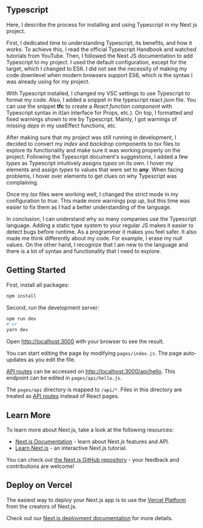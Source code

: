 ## Typescript

Here, I describe the process for installing and using Typescript in my Next js project.

First, I dedicated time to understanding Typescript, its benefits, and how it works. To achieve this, I read the official Typescript Handbook and watched tutorials from YouTube. Then, I followed the Next JS documentation to add Typescript to my project. I used the default configuration, except for the target, which I changed to ES6. I did not see the necessity of making my code downlevel when modern browsers support ES6, which is the syntax I was already using for my project.

With Typescript installed, I  changed my VSC settings to use Typescript to format my code. Also, I added a snippet in the typescript react.json file. You can use the snippet **tfc** to create a *React function component* with Typescript syntax in it(an interface for Props, etc.). On top, I formatted and fixed warnings shown to me by Typescript. Mainly, I got warnings of missing *deps* in my useEffect functions, etc.

After making sure that my project was still running in development, I decided to convert my *index* and *backdrop* components to *tsx* files to explore its functionality and make sure it was working properly on the project. Following the Typescript document's suggestions, I added a few *types* as Typescript intuitively assigns *types* on its own. I hover my elements and assign *types* to values that were set to **any**. When facing problems, I hover over elements to get clues on why Typescript was complaining.

Once my *tsx* files were working well, I changed the strict mode in my configuration to *true*. This made more warnings pop up, but this time was easier to fix them as I had a better understanding of the language.

In conclusion, I can understand why so many companies use the Typescript language. Adding a static type system to your regular JS makes it easier to detect bugs before runtime. As a programmer it makes you feel safer. It also made me think differently about my code. For example, I erase my *null* values. On the other hand, I recognize that I am new to the language and there is a lot of syntax and functionality that I need to explore.

## Getting Started

First, install all packages:

```bash
npm install
```

Second, run the development server:

```bash
npm run dev
# or
yarn dev
```

Open [http://localhost:3000](http://localhost:3000) with your browser to see the result.

You can start editing the page by modifying `pages/index.js`. The page auto-updates as you edit the file.

[API routes](https://nextjs.org/docs/api-routes/introduction) can be accessed on [http://localhost:3000/api/hello](http://localhost:3000/api/hello). This endpoint can be edited in `pages/api/hello.js`.

The `pages/api` directory is mapped to `/api/*`. Files in this directory are treated as [API routes](https://nextjs.org/docs/api-routes/introduction) instead of React pages.

## Learn More

To learn more about Next.js, take a look at the following resources:

- [Next.js Documentation](https://nextjs.org/docs) - learn about Next.js features and API.
- [Learn Next.js](https://nextjs.org/learn) - an interactive Next.js tutorial.

You can check out [the Next.js GitHub repository](https://github.com/vercel/next.js/) - your feedback and contributions are welcome!

## Deploy on Vercel

The easiest way to deploy your Next.js app is to use the [Vercel Platform](https://vercel.com/new?utm_medium=default-template&filter=next.js&utm_source=create-next-app&utm_campaign=create-next-app-readme) from the creators of Next.js.

Check out our [Next.js deployment documentation](https://nextjs.org/docs/deployment) for more details.
